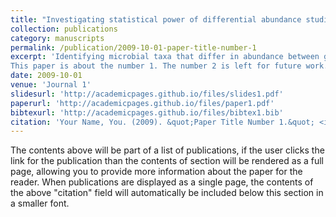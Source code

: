 ```yaml
---
title: "Investigating statistical power of differential abundance studies"
collection: publications
category: manuscripts
permalink: /publication/2009-10-01-paper-title-number-1
excerpt: 'Identifying microbial taxa that differ in abundance between groups (control/treatment, healthy/diseased, etc.) is important for both basic and applied science. As in all scientific research, microbiome studies must have good statistical power to detect taxa with substantially different abundance between treatments; low power leads to poor precision and biased effect size estimates. Several studies have raised concerns about low power in microbiome studies. In this study, we investigate statistical power in differential abundance analysis. In particular, we present a novel approach for estimating the statistical power to detect effects at the level of individual taxa as a function of effect size (fold change) and mean abundance. We analyzed seven real case-control microbiome datasets and developed a novel method for simulating microbiome data. We illustrate how power varies with effect size and mean abundance; our results suggest that typical differential abundance studies are underpowered for detecting changes in individual taxon.
This paper is about the number 1. The number 2 is left for future work.'
date: 2009-10-01
venue: 'Journal 1'
slidesurl: 'http://academicpages.github.io/files/slides1.pdf'
paperurl: 'http://academicpages.github.io/files/paper1.pdf'
bibtexurl: 'http://academicpages.github.io/files/bibtex1.bib'
citation: 'Your Name, You. (2009). &quot;Paper Title Number 1.&quot; <i>Journal 1</i>. 1(1).'
---
```

The contents above will be part of a list of publications, if the user clicks the link for the publication than the contents of section will be rendered as a full page, allowing you to provide more information about the paper for the reader. When publications are displayed as a single page, the contents of the above "citation" field will automatically be included below this section in a smaller font.
